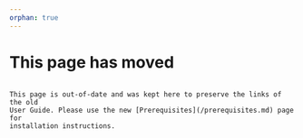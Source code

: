 ```yaml
---
orphan: true
---
```


# This page has moved

```{attention}

This page is out-of-date and was kept here to preserve the links of the old
User Guide. Please use the new [Prerequisites](/prerequisites.md) page for
installation instructions.
```
